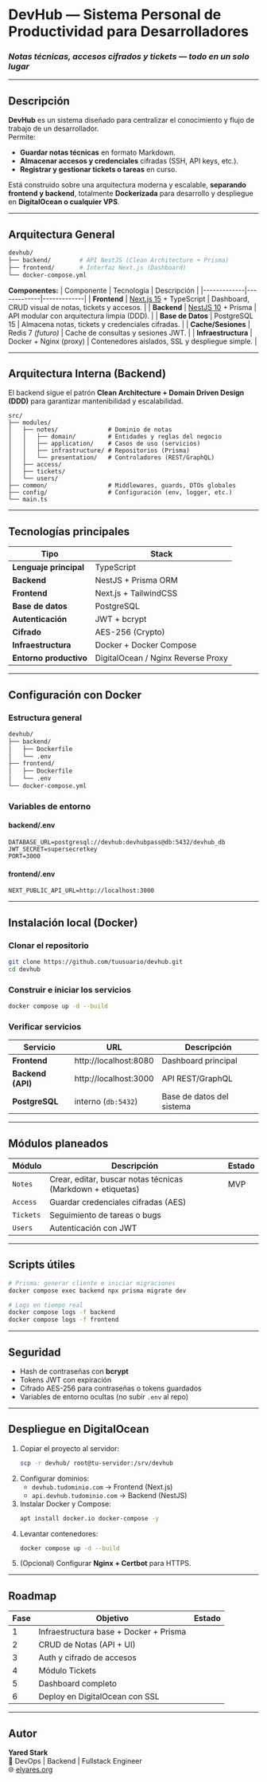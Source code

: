 # DevHub — Sistema Personal de Productividad para Desarrolladores

### _Notas técnicas, accesos cifrados y tickets — todo en un solo lugar_

---

## Descripción

**DevHub** es un sistema diseñado para centralizar el conocimiento y flujo de trabajo de un desarrollador.  
Permite:

- **Guardar notas técnicas** en formato Markdown.  
- **Almacenar accesos y credenciales** cifradas (SSH, API keys, etc.).  
- **Registrar y gestionar tickets o tareas** en curso.  

Está construido sobre una arquitectura moderna y escalable, **separando frontend y backend**, totalmente **Dockerizada** para desarrollo y despliegue en **DigitalOcean o cualquier VPS**.

---

## Arquitectura General

```bash
devhub/
├── backend/        # API NestJS (Clean Architecture + Prisma)
├── frontend/       # Interfaz Next.js (Dashboard)
└── docker-compose.yml
```
 **Componentes:**
| Componente | Tecnología | Descripción |
|-------------|-------------|-------------|
| **Frontend** | [Next.js 15](https://nextjs.org/) + TypeScript | Dashboard, CRUD visual de notas, tickets y accesos. |
| **Backend** | [NestJS 10](https://nestjs.com/) + Prisma | API modular con arquitectura limpia (DDD). |
| **Base de Datos** | PostgreSQL 15 | Almacena notas, tickets y credenciales cifradas. |
| **Cache/Sesiones** | Redis 7 *(futuro)* | Cache de consultas y sesiones JWT. |
| **Infraestructura** | Docker + Nginx (proxy) | Contenedores aislados, SSL y despliegue simple. |

---

## Arquitectura Interna (Backend)

El backend sigue el patrón **Clean Architecture + Domain Driven Design (DDD)** para garantizar mantenibilidad y escalabilidad.

```
src/
├── modules/
│   ├── notes/              # Dominio de notas
│   │   ├── domain/         # Entidades y reglas del negocio
│   │   ├── application/    # Casos de uso (servicios)
│   │   ├── infrastructure/ # Repositorios (Prisma)
│   │   └── presentation/   # Controladores (REST/GraphQL)
│   ├── access/
│   ├── tickets/
│   └── users/
├── common/                 # Middlewares, guards, DTOs globales
├── config/                 # Configuración (env, logger, etc.)
└── main.ts
```

---

## Tecnologías principales

| Tipo | Stack |
|------|--------|
| **Lenguaje principal** | TypeScript |
| **Backend** | NestJS + Prisma ORM |
| **Frontend** | Next.js + TailwindCSS |
| **Base de datos** | PostgreSQL |
| **Autenticación** | JWT + bcrypt |
| **Cifrado** | AES-256 (Crypto) |
| **Infraestructura** | Docker + Docker Compose |
| **Entorno productivo** | DigitalOcean / Nginx Reverse Proxy |

---

## Configuración con Docker

### Estructura general
```bash
devhub/
├── backend/
│   ├── Dockerfile
│   └── .env
├── frontend/
│   ├── Dockerfile
│   └── .env
└── docker-compose.yml
```

### Variables de entorno
#### backend/.env
```env
DATABASE_URL=postgresql://devhub:devhubpass@db:5432/devhub_db
JWT_SECRET=supersecretkey
PORT=3000
```

#### frontend/.env
```env
NEXT_PUBLIC_API_URL=http://localhost:3000
```

---
##  Instalación local (Docker)

### Clonar el repositorio
```bash
git clone https://github.com/tuusuario/devhub.git
cd devhub
```

### Construir e iniciar los servicios
```bash
docker compose up -d --build
```

### Verificar servicios
| Servicio | URL | Descripción |
|-----------|-----|-------------|
| **Frontend** | http://localhost:8080 | Dashboard principal |
| **Backend (API)** | http://localhost:3000 | API REST/GraphQL |
| **PostgreSQL** | interno (`db:5432`) | Base de datos del sistema |

---

## Módulos planeados

| Módulo | Descripción | Estado |
|--------|--------------|--------|
| `Notes` | Crear, editar, buscar notas técnicas (Markdown + etiquetas) |  MVP |
| `Access` | Guardar credenciales cifradas (AES) | |
| `Tickets` | Seguimiento de tareas o bugs | |
| `Users` | Autenticación con JWT | |

---

## Scripts útiles

```bash
# Prisma: generar cliente e iniciar migraciones
docker compose exec backend npx prisma migrate dev

# Logs en tiempo real
docker compose logs -f backend
docker compose logs -f frontend
```

---

## Seguridad

- Hash de contraseñas con **bcrypt**  
- Tokens JWT con expiración  
- Cifrado AES-256 para contraseñas o tokens guardados  
- Variables de entorno ocultas (no subir `.env` al repo)

---

## Despliegue en DigitalOcean

1. Copiar el proyecto al servidor:
   ```bash
   scp -r devhub/ root@tu-servidor:/srv/devhub
   ```
2. Configurar dominios:
   - `devhub.tudominio.com` → Frontend (Next.js)
   - `api.devhub.tudominio.com` → Backend (NestJS)
3. Instalar Docker y Compose:
   ```bash
   apt install docker.io docker-compose -y
   ```
4. Levantar contenedores:
   ```bash
   docker compose up -d --build
   ```
5. (Opcional) Configurar **Nginx + Certbot** para HTTPS.

---

## Roadmap

| Fase | Objetivo | Estado |
|------|-----------|--------|
| 1 | Infraestructura base + Docker + Prisma | |
| 2 | CRUD de Notas (API + UI) | |
| 3 | Auth y cifrado de accesos | |
| 4 | Módulo Tickets | |
| 5 | Dashboard completo | |
| 6 | Deploy en DigitalOcean con SSL | |

---

## Autor

**Yared Stark**  
💼 DevOps | Backend | Fullstack Engineer  
🌐 [elyares.org](https://elyares.org)